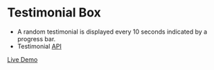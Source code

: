# Testimonial Box

- A random testimonial is displayed every 10 seconds indicated by a progress bar.
- Testimonial <a href="https://testimonialapi.toolcarton.com/">API</a> 

<a href="https://rishi1011.github.io/testimonial-box">Live Demo</a>
